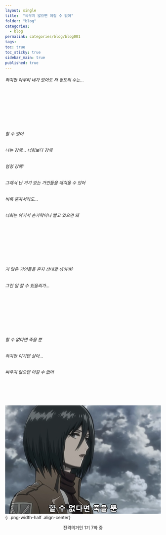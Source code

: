 ```yaml
---
layout: single
title:  "싸우지 않으면 이길 수 없어"
folder: "blog"
categories:
  - blog
permalink: categories/blog/blog001
tags: 
toc: true
toc_sticky: true
sidebar_main: true
published: true
---
```


<h6>하지만 아무리 네가 있어도 저 정도의 수는...</h6>
<br>
<br>
<br>
<br>
<br>
<br>
<h6>할 수 있어</h6>
<h6>나는 강해... 너희보다 강해</h6>
<h6>엄청 강해!</h6>
<h6>그래서 난 거기 있는 거인들을 해치울 수 있어</h6>
<h6>비록 혼자서라도...</h6>
<h6>너희는 여기서 손가락이나 빨고 있으면 돼</h6>
<br>
<br>
<br>
<br>
<br>
<br>
<h6>저 많은 거인들을 혼자 상대할 셈이야?</h6>
<h6>그런 일 할 수 있을리가...</h6>
<br>
<br>
<br>
<br>
<br>
<br>
<h6>할 수 없다면 죽을 뿐</h6>
<h6>하지만 이기면 살아...</h6>
<h6>싸우지 않으면 이길 수 없어</h6>
<br>
<br>
<br>

![png](/assets/blog/1.png){: .png-width-half .align-center}

<div style="text-align: center"> 진격의거인 1기 7화 중 </div>
<br>
<br>
<br>
<br>